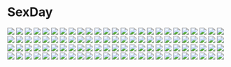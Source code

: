 # SexDay
![](https://konachan.com/image/b172161f1a826a670cca3de41a0b6b36/Konachan.com%20-%2043123%20animal_ears%20breasts%20cleavage%20houden_eizou.jpg)
![](https://konachan.com/image/50e3396f796299316abd3c7b17850bf6/Konachan.com%20-%2029149%20mahou_shoujo_lyrical_nanoha%20mahou_shoujo_lyrical_nanoha_strikers%20reinforce_zwei.jpg)
![](https://konachan.com/jpeg/3957d45d23ff0ee888e63be46117ade2/Konachan.com%20-%2073533%20black_hair%20braids%20catgirl%20green_hair%20horns%20kisume%20long_hair%20purple_hair%20red_eyes%20red_hair%20ribbons%20short_hair%20skirt%20touhou%20weapon%20white_hair%20wings.jpg)
![](https://konachan.com/jpeg/e333e8f483e0b2cb5e10cfe10698f96f/Konachan.com%20-%20294268%20bettle_%28b_s_a_n%29%20breasts%20cleavage%20flat_chest%20group%20halo%20long_hair%20niel_%28sennen_sensou_aigis%29%20sennen_sensou_aigis%20sky%20thighhighs%20twintails%20wings.jpg)
![](https://konachan.com/image/1b20c9ed52833b6b946f5cd24be133ab/Konachan.com%20-%2086778%20hatsune_miku%20kurikaeshi_hitotsubu_%28vocaloid%29%20vocaloid.jpg)
![](https://konachan.com/jpeg/127d34a69648a6fb59413b20b8cb644b/Konachan.com%20-%20194777%20bike_shorts%20bikini_top%20meiko%20sakakidani%20short_hair%20shorts%20sky%20tagme%20vocaloid.jpg)
![](https://konachan.com/image/06e1d205389ce2ad29ddf38a7c994efa/Konachan.com%20-%2029671%20alice_soft%20maria_custard%20rance_6.jpg)
![](https://konachan.com/jpeg/855d2074b6a6c39a0c86232d56ad467e/Konachan.com%20-%2027285%20fate_%28series%29%20fate_stay_night%20kuzuki_souichirou%20medea_%28fate%29%20pointed_ears.jpg)
![](https://konachan.com/image/15441e373e74ab99a652a064a1fe60e0/Konachan.com%20-%20140900%20gumi%20nou%20vocaloid.jpg)
![](https://konachan.com/jpeg/de870e78faca9ade29e5ef3b4f87fd13/Konachan.com%20-%20213065%20butterfly%20green_eyes%20original%20red_hair%20school_uniform%20skirt%20thighhighs%20un_s%20white.jpg)
![](https://konachan.com/image/d2dc68c1ae62be15623e6620f259cb43/Konachan.com%20-%2074778%20alice_%28are_you_alice%29%20are_you_alice%20blonde_hair%20blue_eyes%20ikumi_katagiri.jpg)
![](https://konachan.com/image/151464dd65444cc17898dd8e26fff4ba/Konachan.com%20-%2096824%20boots%20chain%20futakabe%20long_hair%20mahou_shoujo_madoka_magica%20ponytail%20purple_hair%20red_eyes%20sakura_kyouko%20skirt%20thighhighs%20weapon%20zettai_ryouiki.jpg)
![](https://konachan.com/jpeg/dd378bd838fa90006787cd182bbfb7ed/Konachan.com%20-%2073659%20animal%20fuyuno_haruaki%20garter%20gun%20nipples%20no_bra%20nopan%20original%20red_eyes%20weapon%20wolf.jpg)
![](https://konachan.com/image/8f29c99e9ed7805d7386e42ec00270bc/Konachan.com%20-%2015495%20blue%20blue_hair%20boots%20clouds%20dualscreen%20moon%20night%20planet%20red%20red_hair%20scythe%20short_hair%20sky%20sleeping%20spear%20tagme%20watermark%20weapon.jpg)
![](https://konachan.com/jpeg/5d220ec966265f983beb9e0d5203f953/Konachan.com%20-%20138705%20blush%20breasts%20celaeno_a_pnakotus%20kouyoku_no_soleil_-vii%E2%80%99s_world-%20nipples%20no_bra%20skyfish%20undressing%20yukie.jpg)
![](https://konachan.com/jpeg/8e67f8fa00aded24263409cf169dfec0/Konachan.com%20-%2043050%20breasts%20japanese_clothes%20mikeou%20miko%20miraroma%20nopan%20open_shirt%20pussy%20spread_legs%20tsukimiya_kaede%20uncensored%20wet.jpg)
![](https://konachan.com/jpeg/7db70c733ac630258892f936b516a6bd/Konachan.com%20-%20255408%20brown_hair%20gloves%20green_eyes%20gun%20headphones%20long_hair%20natori_youkai%20original%20pantyhose%20ponytail%20scarf%20skirt%20snow%20weapon%20winter.jpg)
![](https://konachan.com/image/e5ef2f15a7bad458d092b93e448cf3f9/Konachan.com%20-%20282961%20building%20city%20clouds%20criin_%28659503%29%20dress%20iron_saga%20long_hair%20mecha%20purple_eyes%20purple_hair%20ruins%20signed%20sky%20teresa_%28iron_saga%29%20thighhighs%20weapon.jpg)
![](https://konachan.com/image/941a42723e67280afd235b53311d93ff/Konachan.com%20-%2064979%20all_male%20himura_kenshin%20male%20rurouni_kenshin%20silhouette%20white.jpg)
![](https://konachan.com/jpeg/705f2d00de51eef98fa0e7ad157137a6/Konachan.com%20-%20261280%202girls%20apron%20aqua_hair%20azur_lane%20blonde_hair%20blush%20candy%20chocolate%20long_hair%20orange_eyes%20ponytail%20purple_eyes%20tagme_%28artist%29%20valentine.jpg)
![](https://konachan.com/jpeg/840d5809f8672ecf342e053f7dac67b6/Konachan.com%20-%20291959%20blush%20brown_eyes%20brown_hair%20close%20long_hair%20nurse%20original%20tsukana_%28saba_mizore%29%20waifu2x%20watermark.jpg)
![](https://konachan.com/image/097d1107fea99404a84f7a21315ed1c2/Konachan.com%20-%2053527%20blue_eyes%20blue_hair%20ikamusume%20long_hair%20shinryaku%21_ikamusume%20white.jpg)
![](https://konachan.com/image/d251046e932078d2a5cf42c90b80f84e/Konachan.com%20-%207469%20tagme.jpg)
![](https://konachan.com/jpeg/b30b84d7a41ce86833731612bf95f01c/Konachan.com%20-%20195467%20blue_eyes%20blush%20bow%20breasts%20fingering%20game_cg%20handjob%20long_hair%20male%20panties%20pussy_juice%20red_hair%20ribbons%20skirt%20thighhighs%20train%20underwear.jpg)
![](https://konachan.com/image/28a59cf9f526038af3a2b9749f42fd16/Konachan.com%20-%2041041%20azumanga_daioh%20kasuga_ayumu%20sky.jpg)
![](https://konachan.com/image/f132b57b46f4f8a8ac66e5553ea9c9b9/Konachan.com%20-%2021717%20binchou-tan%20binchou-tan_%28series%29%20ekusa_takahito.jpg)
![](https://konachan.com/jpeg/6893d3f61fcb77c316fbcf5e33ce943c/Konachan.com%20-%20273645%20anthropomorphism%20ass%20bikini_top%20blush%20breasts%20cleavage%20girls_frontline%20green_eyes%20long_hair%20ndgd%20nopan%20orange_hair%20see_through%20sex%20shirt%20wet.jpg)
![](https://konachan.com/image/9fc7316d95b9148344f1c6e3a5d30a56/Konachan.com%20-%20299717%20anthropomorphism%20aqua_eyes%20ash_arms%20blonde_hair%20boots%20breasts%20cleavage%20gloves%20headphones%20hoodie%20m26_pershing_%28ash_arms%29%20munseonghwa%20no_bra%20skirt%20wink.jpg)
![](https://konachan.com/jpeg/adcc244f1376b52a99c2b18091d72649/Konachan.com%20-%20307734%20capriccio%20gray%20gray_hair%20loli%20original%20purple_eyes%20ribbons%20school_uniform%20short_hair%20skirt%20third-party_edit%20twintails.jpg)
![](https://konachan.com/image/22758983ffc0ccb3addf57c1d225b7d3/Konachan.com%20-%20141963%20hatsune_miku%20nude%20shirosato%20vocaloid.jpg)
![](https://konachan.com/image/8f6d6b8527f29d4cd9ca911e721da059/Konachan.com%20-%2032694%20dnangel%20harada_riku%20harada_risa%20sugisaki_yukiru%20twins.jpg)
![](https://konachan.com/image/b08200c2c2b61af32994660c36b20814/Konachan.com%20-%20137423%20black_hair%20bra%20censored%20d_chara_mail%20dmm%20nipples%20open_shirt%20panties%20pussy%20stockings%20tagme_%28artist%29%20underwear.jpg)
![](https://konachan.com/image/2874b14ab0640ca8a03c3bd42e7afa4f/Konachan.com%20-%2029208%20littlewitch%20oyari_ashito.jpg)
![](https://konachan.com/jpeg/c99ea50dc17bae16a6b8fc9f644847b3/Konachan.com%20-%20132344%20amasaka_takashi%20kohinata_yuuka%20koi_mekuri_clover%20long_hair%20school_uniform%20thighhighs.jpg)
![](https://konachan.com/image/cf16536967ec139c9ec8fb9fc441adec/Konachan.com%20-%20154897%20blue_eyes%20blue_hair%20breasts%20futaba_aoi_%28vividred_operation%29%20narutaki_shin%20nipples%20nopan%20open_shirt%20topless%20vividred_operation.jpg)
![](https://konachan.com/image/abf1a2da668c1097f6ec807e493b8fef/Konachan.com%20-%20105678%20aqua_hair%20hatsune_miku%20long_hair%20thighhighs%20twintails%20vocaloid.jpg)
![](https://konachan.com/image/ae1d29b1349a47afcf5cdb2ab1ba6e32/Konachan.com%20-%2029795%20kitsu_chiri%20sayonara_zetsubou_sensei.jpg)
![](https://konachan.com/image/019e022146bb36b198656f7e6d524d79/Konachan.com%20-%2023525%20blue%20ghost_in_the_shell%20kusanagi_motoko.jpg)
![](https://konachan.com/jpeg/bd39dc31f28b9263a5d4ec60faa86fe7/Konachan.com%20-%20121415%20animal_ears%20blush%20bra%20breasts%20brown_eyes%20brown_hair%20choker%20cleavage%20garter_belt%20original%20pan_%28mimi%29%20panties%20tail%20thighhighs%20underwear.jpg)
![](https://konachan.com/jpeg/a3959986e61c2433d2ddf1096206dbc4/Konachan.com%20-%20277095%20animal_ears%20ayase_hazuki%20bow%20breasts%20brown_hair%20catgirl%20cleavage%20long_hair%20original%20pantyhose%20tail%20white%20wristwear%20yellow_eyes.jpg)
![](https://konachan.com/jpeg/062b544e9081fe6262ec704aff9fa7db/Konachan.com%20-%2087596%20cowboy_bebop%20edward_wong_hau_pepelu_tivrusky_iv%20polychromatic%20red.jpg)
![](https://konachan.com/image/9470f9bef92bf07c0cf552012c8f35c0/Konachan.com%20-%2048874%20akiyama_mio%20k-on%21%20maid.jpg)
![](https://konachan.com/jpeg/490a35cec4460a6112a6f10fb568a213/Konachan.com%20-%20240517%20flowers_%28game%29%20innocent_grey%20scan%20sugina_miki.jpg)
![](https://konachan.com/image/8ad5e4441e3d34d138c5085b6a885ca5/Konachan.com%20-%20154902%20black%20headband%20katana%20konpaku_youmu%20myon%20nishi_masakazu%20red_eyes%20skull%20sword%20touhou%20weapon%20white_hair.jpg)
![](https://konachan.com/image/87fd45daa6cb21123f4f9ce1c3487331/Konachan.com%20-%20227029%20green_hair%20headband%20long_hair%20petenshi_%28dr._vermilion%29%20school_uniform%20thighhighs%20touhoku_zunko%20vocaloid%20voiceroid%20yellow_eyes%20zettai_ryouiki.jpg)
![](https://konachan.com/image/2770702b509bee00134a83974b7dc427/Konachan.com%20-%2036940%20code_geass%20kallen_stadtfeld.jpg)
![](https://konachan.com/image/b1df08a77e95cfc75e75b2e440fc62e6/Konachan.com%20-%2054973%20aoi_sena%20black_hair%20blonde_hair%20chaos%3Bhead%20kusonoki_yua%20long_hair%20nishijou_takumi%20orihara_kozue%20pink_hair%20sakihata_rimi%20short_hair%20sword%20weapon.jpg)
![](https://konachan.com/jpeg/4fb05f790294ad5c1cd689069ffea633/Konachan.com%20-%20238422%20aldehyde%20brown_eyes%20cropped%20long_hair%20original%20phone%20shorts%20white_hair.jpg)
![](https://konachan.com/image/2ce5d5df107c1ea0cad86d3016b2911b/Konachan.com%20-%2042228%20anisawa_meito%20hiiragi_kagami%20hiiragi_tsukasa%20izumi_konata%20kogami_akira%20kuroi_nanako%20lucky_star%20patricia_martin%20shiraishi_minoru%20space%20takara_miyuki.jpg)
![](https://konachan.com/image/a9782154783b9ce670a0765c52e7f481/Konachan.com%20-%2011484%20akari_morisaki%20luvnatier.jpg)
![](https://konachan.com/image/d813b9a284efe449df1d27eceea9fdfb/Konachan.com%20-%2027780%20furude_rika%20hanyuu%20higurashi_no_naku_koro_ni%20houjou_satoko%20maebara_keiichi%20ryuuguu_rena%20snow%20sonozaki_mion%20winter.jpg)
![](https://konachan.com/image/3a23967ced1e9f1fbe1464da43278a98/Konachan.com%20-%20302842%20azur_lane%20blush%20breast_hold%20cameltoe%20dido_%28azur_lane%29%20headband%20navel%20no_bra%20panties%20pei_er_xia%20purple_hair%20shirt_lift%20underboob%20underwear.jpg)
![](https://konachan.com/image/173cd636004f6f84f827427e42eee317/Konachan.com%20-%2012403%20tagme.jpg)
![](https://konachan.com/jpeg/f1aa16b812309b1e9c8ffe10910c4b75/Konachan.com%20-%2092384%20flaky%20flippy%20glasses%20happy_tree_friends%20kina58%20lifty%20nutty%20shifty%20splendid%20thighhighs.jpg)
![](https://konachan.com/image/f77b415f837cc4cb89639050f458ecf2/Konachan.com%20-%20195596%20animal_ears%20blonde_hair%20dog_days%20foxgirl%20japanese_clothes%20mimelex%20ponytail%20tail%20thighhighs%20watermark%20yukata%20yukikaze_panettone.jpg)
![](https://konachan.com/image/d65765785788a4e93f7241099638488b/Konachan.com%20-%20160386%20flowers%20katana%20konpaku_youmu%20moon%20myon%20petals%20saigyouji_yuyuko%20siro%20sword%20touhou%20weapon.jpg)
![](https://konachan.com/image/a2495e1bc18e9f945c4492ef944af390/Konachan.com%20-%20179623%20animal_ears%20breasts%20fang%20foxgirl%20navel%20nipples%20oni-noboru%20original%20panties%20short_hair%20tail%20thighhighs%20topless%20underwear%20white%20white_hair%20yellow_eyes.jpg)
![](https://konachan.com/image/1822bead0863e08cfaa286400d8e01f7/Konachan.com%20-%20205914%20animal_ears%20breasts%20cangkong%20cape%20cleavage%20gun%20mask%20mechagirl%20original%20short_hair%20weapon.jpg)
![](https://konachan.com/image/9018775327b12ef560a6d0d2e71c2586/Konachan.com%20-%2036122%20asahina_mikuru%20bloomers%20group%20koizumi_itsuki%20kyon%20male%20nagato_yuki%20suzumiya_haruhi%20suzumiya_haruhi_no_yuutsu.jpg)
![](https://konachan.com/jpeg/8d7ddf7a258905b4e52beae10f717936/Konachan.com%20-%20152605%20animal%20blue_eyes%20blush%20cat%20flowers%20japanese_clothes%20kimono%20petals%20sesena_yau%20short_hair%20tagme%20watermark%20white_hair.jpg)
![](https://konachan.com/jpeg/5bd95bf868ec6afc5b4e6373779dc137/Konachan.com%20-%20165261%20amairo_islenauts%20breasts%20dark_skin%20game_cg%20gray_hair%20hinomiya_konoka%20muririn%20navel%20nipples%20nude%20red_eyes%20short_hair%20wet%20yuzusoft.jpg)
![](https://konachan.com/image/07901c0e58a5ff17055a315968bc8eac/Konachan.com%20-%20161456%20kagerou_project%20kano_shuuya%20nameco3%20red_eyes%20short_hair%20yohanashi_diseibu_%28vocaloid%29.jpg)
![](https://konachan.com/image/80650a3876f7a00b30f0d4c04bbe4417/Konachan.com%20-%20110605%20blonde_hair%20book%20green_eyes%20kneehighs%20long_hair%20mikkii%20original%20school_uniform.jpg)
![](https://konachan.com/image/5f7bc31f7f16e3d295e8e5d676ead14f/Konachan.com%20-%20299372%20building%20chinese_clothes%20city%20original%20ponytail%20scenic%20shamo_gin%20stairs%20tree.jpg)
![](https://konachan.com/jpeg/46624e7ef7e3d239a21701ef91078a4d/Konachan.com%20-%20230346%20boots%20breasts%20choker%20cleavage%20dress%20gloves%20hat%20long_hair%20necklace%20nyanya%20pink_hair%20ribbons%20stockings%20thighhighs%20watermark%20white%20wings%20wristwear.jpg)
![](https://konachan.com/image/ef47203a279e422ab56cb3064ad54223/Konachan.com%20-%20164560%202girls%203rd_eye%20blue_eyes%20breasts%20cleavage%20dark_skin%20game_cg%20gloves%20headband%20kenzaki_noel%20makita_maki%20no_bra%20purple_hair%20rain%20red_eyes%20water%20white_hair.jpg)
![](https://konachan.com/image/8f29c99e9ed7805d7386e42ec00270bc/Konachan.com%20-%2015495%20blue%20blue_hair%20boots%20clouds%20dualscreen%20moon%20night%20planet%20red%20red_hair%20scythe%20short_hair%20sky%20sleeping%20spear%20tagme%20watermark%20weapon.jpg)
![](https://konachan.com/jpeg/226583247f8957a109cf643f598c8b90/Konachan.com%20-%2082844%202girls%20ass%20barefoot%20bikini%20blue_hair%20breasts%20cameltoe%20cleavage%20dragon_quest%20hat%20swimsuit%20tomose_shunsaku.jpg)
![](https://konachan.com/image/5295401f853badcfd3b9e2163bfc94a9/Konachan.com%20-%2025325%20murakami_suigun.jpg)
![](https://konachan.com/image/761798a51cf5b000918c7ce314125605/Konachan.com%20-%2013396%20clamp%20clover%20sue_%28clover%29.jpg)
![](https://konachan.com/image/39d4337bd98d54ecaf90f52d2cf0869a/Konachan.com%20-%2020057%20ikkitousen%20sonsaku_hakufu.jpg)
![](https://konachan.com/jpeg/f7a3000f2914008f805e681f03bf0cee/Konachan.com%20-%20202346%20blue_eyes%20brown_eyes%20brown_hair%20drink%20group%20headband%20kneehighs%20long_hair%20original%20scenic%20school_uniform%20short_hair%20train%20yokaze_japan.jpg)
![](https://konachan.com/jpeg/c0c5e56a66694cf5c5caf8d3150c51fe/Konachan.com%20-%20232116%20aliasing%20animal%20bandage%20bell%20bird%20black_hair%20bow%20christmas%20dress%20gloves%20hat%20megumin%20red_eyes%20ribbons%20santa_hat%20saraki%20short_hair%20snow.jpg)
![](https://konachan.com/image/8b9b7d99f7b455a186897e63539df6b5/Konachan.com%20-%2059801%20brown_eyes%20brown_hair%20grass%20long_hair%20nogizaka_haruka%20nogizaka_haruka_no_himitsu%20orange%20school_uniform%20sky%20tree.jpg)
![](https://konachan.com/image/1b1c0f30504e0b4d012ee8ea1eff8875/Konachan.com%20-%20108420%20ano_hi_mita_hana_no_namae_wo_bokutachi_wa_mada_shiranai%20blush%20flowers%20honma_meiko%20long_hair%20monochrome%20short_hair%20white%20yadomi_jinta.jpg)
![](https://konachan.com/image/38fed212de0cf9ae521475966beecec1/Konachan.com%20-%2028645%20blue_hair%20blush%20censored%20chu_x_chu%20penis%20pussy%20pussy_juice%20red_eyes%20sex.jpg)
![](https://konachan.com/jpeg/fe149e200ce35cfb23186b4ab6e40a9b/Konachan.com%20-%20206605%20danua%20granblue_fantasy%20yusuke.jpg)
![](https://konachan.com/jpeg/82d102870676e06b41435565f008ab6c/Konachan.com%20-%2032133%20cuffs_%28studio%29%20garden_%28galge%29%20gayarou%20kasuga_nadeshiko%20kasuga_sakurako%20shackles.jpg)
![](https://konachan.com/image/b7a57e548dd80aadda6bf73ad0a4623b/Konachan.com%20-%20128753%20breast_hold%20breasts%20brown_hair%20cleavage%20erect_nipples%20miwa_yoshikazu%20moon%20purple_eyes%20tagme%20underboob.jpg)
![](https://konachan.com/jpeg/be86df8f299386ee8e53ba2b84a4004b/Konachan.com%20-%20157908%20barefoot%20blush%20ex_keine%20fujiwara_no_mokou%20horns%20kamishirasawa_keine%20long_hair%20panties%20red_eyes%20shoujo_ai%20shuzi%20signed%20touhou%20underwear%20white_hair.jpg)
![](https://konachan.com/image/40b6b576a7a22f5105341de592e91671/Konachan.com%20-%20180993%20cherry_blossoms%20clouds%20flowers%20jongmin%20latale%20logo%20night%20nobody%20petals%20ruins%20scenic%20tree.jpg)
![](https://konachan.com/jpeg/a2cf9f30783fe523d411c709a11d90cd/Konachan.com%20-%20289748%20barefoot%20blue_hair%20breasts%20catgirl%20cleavage%20cosplay%20cropped%20demon%20horns%20long_hair%20nijisanji%20nopan%20panties%20tail%20uekusa%20underwear%20wings%20wristwear.jpg)
![](https://konachan.com/image/61773ffea1ffd35c9206d2e7aeea41a6/Konachan.com%20-%20186632%20blue_eyes%20horns%20malu_%28maluaya%29%20original.jpg)
![](https://konachan.com/image/65a103b03fb83fe33c01bc1f5ee88ec9/Konachan.com%20-%2026757%20momo_%28shinigami_no_ballad%29%20shinigami_no_ballad.jpg)
![](https://konachan.com/image/228ad23f2c378ab0ddb2da48f15a10e3/Konachan.com%20-%20300941%20bra%20breasts%20dark_skin%20fingering%20green_eyes%20kaneru%20long_hair%20nipples%20original%20pointed_ears%20pubic_hair%20spread_legs%20tattoo%20underwear%20white_hair.jpg)
![](https://konachan.com/jpeg/7e94cd860099f6282e85c79e1fcfa306/Konachan.com%20-%2073840%20animal%20blonde_hair%20blush%20bow%20breasts%20brown_eyes%20cat%20cleavage%20fairy_tail%20happy_%28fairy_tail%29%20long_hair%20lucy_heartfilia.jpg)
![](https://konachan.com/image/8ab446b4093e60e20c8f85ce34a6e713/Konachan.com%20-%20127830%20akemi_homura%20azmodan%20dress%20kaname_madoka%20landscape%20mahou_shoujo_madoka_magica%20petals%20scenic%20sky%20summer_dress.jpg)
![](https://konachan.com/image/8a60b843d5dfd98f1edbdc2c353fb732/Konachan.com%20-%2048423%20beihan%20cirno%20fairy%20loli%20touhou%20white.jpg)
![](https://konachan.com/image/bbbfa2a5494883ade46e6b86a1ea89ff/Konachan.com%20-%20110370%20bow%20forest%20gun%20lm7_%28op-center%29%20tagme%20tree%20weapon.jpg)
![](https://konachan.com/jpeg/f901d93547a589cec2888ee722b282ba/Konachan.com%20-%20287838%20ass%20blonde_hair%20blue_eyes%20blush%20bondage%20cameltoe%20panties%20pantyhose%20school_uniform%20shackles%20short_hair%20skirt%20skirt_lift%20tears%20underwear.jpg)
![](https://konachan.com/image/4fdd4d2705d56e5bf6ec92eb08de362a/Konachan.com%20-%2030364%20hatsune_miku%20vocaloid.jpg)
![](https://konachan.com/image/971b1c675018dcaa7478cb1ee2eccc78/Konachan.com%20-%2032540%20lisianthus%20nerine%20pointed_ears%20shuffle.jpg)
![](https://konachan.com/jpeg/a7238e031f124630fab01c2e2f7179c0/Konachan.com%20-%20211150%20animal%20anthropomorphism%20bird%20black_hair%20dress%20dualscreen%20hat%20long_hair%20nipples%20quincy%20sky%20summer_dress%20yuuuuuuuuuuuuka%20zhanjian_shaonu.jpg)
![](https://konachan.com/jpeg/3d1a8256f29bd84f25176757efca266c/Konachan.com%20-%2075402%20brown_hair%20cherry_blossoms%20flowers%20panties%20pink_eyes%20skirt%20striped_panties%20underwear%20upskirt.jpg)
![](https://konachan.com/jpeg/72ca0b562950ecd7898d60646172e8c4/Konachan.com%20-%20225181%20brown_hair%20komasan%20kunikida_hanamaru%20love_live%21_sunshine%21%21%20orange_eyes%20pantyhose%20school_uniform%20signed%20tomiwo%20youkai_watch.jpg)
![](https://konachan.com/jpeg/b6cd73c217baa9dd6f3dcefed375a2e6/Konachan.com%20-%20115856%20bed%20blue_hair%20breasts%20censored%20game_cg%20kudo_nono%20mirai_nostalgia%20penis%20purple_eyes%20purple_software%20sex%20siki%20twintails.jpg)
![](https://konachan.com/image/42d561b78d2410c0372d9c98af355131/Konachan.com%20-%20112748%20barefoot%20brown_hair%20doll%20dress%20idolmaster%20minase_iori%20petals%20red_eyes%20tenkuu_nozora.jpg)
![](https://konachan.com/image/59690bf94de93aef6f69feb5f383e665/Konachan.com%20-%2015791%20shikigami_no_shiro%20shikigami_no_shiro_2.jpg)
![](https://konachan.com/image/7da6b3bb27ae9f94e66cd0949d0800cb/Konachan.com%20-%20224160%20anthropomorphism%20camicia_nera_%28zhanjian_shaonu%29%20enemy_yamato_%28zhanjian_shaonu%29%20enemy_zuikaku_%28zhanjian_shaonu%29%20group%20infukun%20loli%20zhanjian_shaonu.jpg)
![](https://konachan.com/jpeg/e28727357da3b946aa5dc152f5f4093b/Konachan.com%20-%20304041%20blue_eyes%20blush%20bra%20brown_hair%20kantoku%20original%20ponytail%20pool%20scan%20school_uniform%20see_through%20underwear%20water%20wet.jpg)
